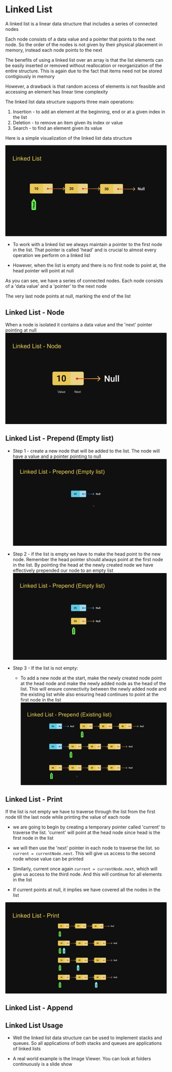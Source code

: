 # Linked List

A linked list is a linear data structure that includes a series of connected nodes

Each node consists of a data value and a pointer that points to the next node. So the order of the nodes is not given by their physical placement in memory, instead each node points to the next

The benefits of using a linked list over an array is that the list elements can be easily inserted or removed without reallocation or reorganization of the entire structure. This is again due to the fact that items need not be stored contigiously in memory

However, a drawback is that random access of elements is not feasible and accessing an element has linear time complexity

The linked list data structure supports three main operations:

1. Insertion - to add an element at the beginning, end or at a given index in the list
2. Deletion - to remove an item given its index or value
3. Search - to find an element given its value

Here is a simple visualization of the linked list data structure

![Linked list](/images/linked_list_1.png)

- To work with a linked list we always maintain a pointer to the first node in the list. That pointer is called 'head' and is crucial to almost every operation we perform on a linked list

- However, when the list is empty and there is no first node to point at, the head pointer will point at null

As you can see, we have a series of connected nodes. Each node consists of a 'data value' and a 'pointer' to the next node

The very last node points at null, marking the end of the list

## Linked List - Node

When a node is isolated it contains a data value and the 'next' pointer pointing at null
![linked list node](/images/linked_list_2.png)

## Linked List - Prepend (Empty list)

- Step 1 - create a new node that will be added to the list. The node will have a value and a pointer pointing to null
  ![linked list prepend](/images/linked_list_3.png)

- Step 2 - if the list is empty we have to make the head point to the new node. Remember the head pointer should always point at the first node in the list. By pointing the head at the newly created node we have effectively prepended our node to an empty list
  ![linked list prepend](/images/linked_list_4.png)

- Step 3 - If the list is not empty:
  - To add a new node at the start, make the newly created node point at the head node and make the newly added node as the head of the list. This will ensure connectivity between the newly added node and the existing list while also ensuring head continues to point at the first node in the list
    ![linked list prepend](/images/linked_list_5.png)

## Linked List - Print

If the list is not empty we have to traverse through the list from the first node till the last node while printing the value of each node

- we are going to begin by creating a temporary pointer called 'current' to traverse the list. 'current' will point at the head node since head is the first node in the list

- we will then use the 'next' pointer in each node to traverse the list. so `current = currentNode.next`. This will give us access to the second node whose value can be printed

- Similarly, current once again `current = currentNode.next`, which will give us access to the third node. And this will continue for all elements in the list

- If current points at null, it implies we have covered all the nodes in the list

![linked list prepend](/images/linked_list_6.png)

## Linked List - Append

## Linked List Usage

- Well the linked list data structure can be used to implement stacks and queues. So all applications of both stacks and queues are applications of linked lists

- A real world example is the Image Viewer. You can look at folders continuously is a slide show
